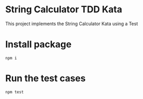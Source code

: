 # String Calculator TDD Kata

This project implements the String Calculator Kata using a Test


# Install package
```
npm i
```


# Run the test cases
```
npm test
```